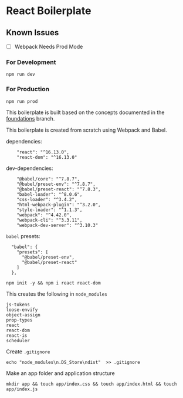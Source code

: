 # React Boilerplate

## Known Issues
- [ ] Webpack Needs Prod Mode

### For Development

`npm run dev`

### For Production

`npm run prod`

This boilerplate is built based on the concepts documented in the [foundations](https://github.com/desertsofcacti/react-js-overview/tree/foundations) branch.

This boilerplate is created from scratch using Webpack and Babel.

dependencies:

```
    "react": "^16.13.0",
    "react-dom": "^16.13.0"
```

dev-dependencies:

```
    "@babel/core": "^7.8.7",
    "@babel/preset-env": "^7.8.7",
    "@babel/preset-react": "^7.8.3",
    "babel-loader": "^8.0.6",
    "css-loader": "^3.4.2",
    "html-webpack-plugin": "^3.2.0",
    "style-loader": "^1.1.3",
    "webpack": "^4.42.0",
    "webpack-cli": "^3.3.11",
    "webpack-dev-server": "^3.10.3"
```

`babel` presets:

```
  "babel": {
    "presets": [
      "@babel/preset-env",
      "@babel/preset-react"
    ]
  },
```

```
npm init -y && npm i react react-dom
```

This creates the following in `node_modules`

```
js-tokens
loose-envify
object-assign
prop-types
react
react-dom
react-is
scheduler
```

Create `.gitignore`

```
echo "node_modules\n.DS_Store\ndist"  >> .gitignore
```

Make an app folder and application structure

```
mkdir app && touch app/index.css && touch app/index.html && touch app/index.js
```

